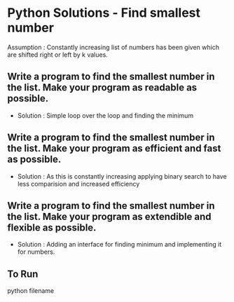 # Python Solutions - Find smallest number
 
Assumption : Constantly increasing list of numbers has been given which are shifted right or left by k values.

## Write a program to find the smallest number in the list. Make your program as readable as possible.

*  Solution : Simple loop over the loop and finding the minimum

## Write a program to find the smallest number in the list. Make your program as efficient and fast as possible.

*  Solution : As this is constantly increasing applying binary search to have less comparision and increased efficiency

## Write a program to find the smallest number in the list. Make your program as extendible and flexible as possible.

*  Solution : Adding an interface for finding minimum and implementing it for numbers.

## To Run
python filename
